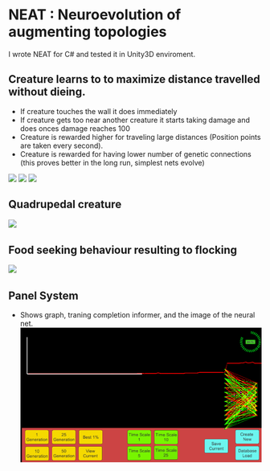# NEAT : Neuroevolution of augmenting topologies
I wrote NEAT for C# and tested it in Unity3D enviroment. 

## Creature learns to to maximize distance travelled without dieing. 
- If creature touches the wall it does immediately
- If creature gets too near another creature it starts taking damage and does onces damage reaches 100 
- Creature is rewarded higher for traveling large distances (Position points are taken every second). 
- Creature is rewarded for having lower number of genetic connections (this proves better in the long run, simplest nets evolve)

![](http://imgur.com/8rXClcx.gif)
![](http://imgur.com/Fy4w4sb.gif)
![](http://imgur.com/1vvlWrX.gif)

## Quadrupedal creature
![](http://imgur.com/de6P6Cu.gif)

## Food seeking behaviour resulting to flocking 
![](http://imgur.com/d9yZZE3.gif)

## Panel System 
- Shows graph, traning completion informer, and the image of the neural net.
![Alt text](https://github.com/InderPabla/NEAT/blob/master/Images/Panel.PNG "Panel System")


